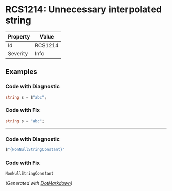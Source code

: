 # RCS1214: Unnecessary interpolated string

| Property | Value   |
| -------- | ------- |
| Id       | RCS1214 |
| Severity | Info    |

## Examples

### Code with Diagnostic

```csharp
string s = $"abc";
```

### Code with Fix

```csharp
string s = "abc";
```

- - -

### Code with Diagnostic

```csharp
$"{NonNullStringConstant}"
```

### Code with Fix

```csharp
NonNullStringConstant
```


*\(Generated with [DotMarkdown](http://github.com/JosefPihrt/DotMarkdown)\)*